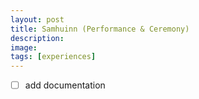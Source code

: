 ```yaml
---
layout: post
title: Samhuinn (Performance & Ceremony)
description: 
image:
tags: [experiences]
---
```


- [ ] add documentation